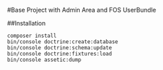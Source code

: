 #Base Project with Admin Area and FOS UserBundle

##Installation

```
composer install
bin/console doctrine:create:database
bin/console doctrine:schema:update
bin/console doctrine:fixtures:load
bin/console assetic:dump
```

